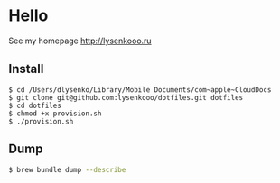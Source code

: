# Hello

See my homepage http://lysenkooo.ru

## Install

```
$ cd /Users/dlysenko/Library/Mobile Documents/com~apple~CloudDocs
$ git clone git@github.com:lysenkooo/dotfiles.git dotfiles
$ cd dotfiles
$ chmod +x provision.sh
$ ./provision.sh
```

## Dump

```sh
$ brew bundle dump --describe
```

